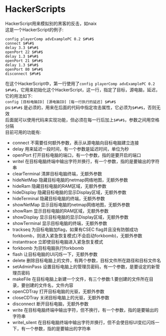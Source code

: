 # HackerScripts
HackerScript用来模拟别的黑客的反击，如naix  
这是一个HackerScript的例子:  
```
config playerComp advExamplePC 0.2 $#%#$
connect $#%#$
delay 3.3 $#%#$
openPort 22 $#%#$
delay 1.3 $#%#$
openPort 21 $#%#$
delay 1.3 $#%#$
openPort 80 $#%#$
disconnect $#%#$
```   
在这个HackerScript中，第一行使用了```config playerComp advExamplePC 0.2 $#%#$```，它用来初始化这个HackerScript，这一行，指定了目标，源电脑，延迟，它的用法如下:  
`config [目标电脑ID] [源电脑ID] [每一行执行的延迟] $#%#$`  
ps:`$#%#$` 是必须的，用来在后面的代码中指定攻击属性，它必须为`$#%#$`，否则无效  
后面就可以使用代码来实现功能，但必须在每一行后加上`$#%#$`，参数之间用空格分隔  
目前可用的功能有:
- connect 不需要任何额外参数，表示从源电脑向目标电脑建立连接
- delay 用来延迟一段时间，有一个参数是延迟时间，单位为秒
- openPort 打开目标电脑的端口，有一个参数，指的是要开启的端口
- writel 在目标电脑终端中输出字符并换行，有一个参数，指的是要输出的字符串
- clearTerminal 清屏目标电脑终端，无额外参数
- hideNetMap 隐藏目标电脑的netmap网络地图，无额外参数
- hideRam 隐藏目标电脑的RAM区域，无额外参数
- hideDisplay 隐藏目标电脑的显示Display区域，无额外参数
- hideTerminal 隐藏目标电脑的终端，无额外参数
- showNetMap 显示目标电脑的netmap网络地图，无额外参数
- showRam 显示目标电脑的RAM区域，无额外参数
- showDisplay 显示目标电脑的显示Display区域，无额外参数
- showTerminal 显示目标电脑的终端，无额外参数
- trackseq 为目标电脑加flag，如果有CSEC flag并且没有防御成功forkbomb，则进入紧急恢复模式(不会启动forkbomb)，无额外参数
- instanttrace 立即使目标电脑进入紧急恢复模式
- forkbomb 为目标电脑执行forkbomb
- flash 让目标电脑的UI闪烁一下，无额外参数
- delete 删除目标电脑上的文件，有两个参数，目标文件所在路径和目标文件名
- setAdminPass 设置目标电脑上的管理员密码，有一个参数，是要设定的新管理员密码
- makeFile 在目标电脑上新建一个文件，有三个参数:1.要创建的文件所在目录，要创建的文件名，文件内容
- openCDTray 打开目标电脑的光驱，无额外参数
- closeCDTray 关闭目标电脑上的光驱，无额外参数
- disconnect 断开目标电脑，无额外参数
- write 在目标电脑终端中输出字符，但不换行，有一个参数，指的是要输出的字符串
- writel_silent 在目标电脑终端中输出字符并换行，但不会使目标UI变红闪烁一下，有一个参数，指的是要输出的字符串